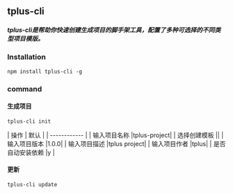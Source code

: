 ## tplus-cli
##### tplus-cli是帮助你快速创建生成项目的脚手架工具，配置了多种可选择的不同类型项目模版。

### Installation

```
npm install tplus-cli -g
```
### command

#### 生成项目
```
tplus-cli init
```

| 操作  | 默认  |
| ------------ |
|  输入项目名称 |tplus-project|
|  选择创建模板 ||
|  输入项目版本 |1.0.0|
|  输入项目描述 |tplus project|
|  输入项目作者 |tplus|
|  是否自动安装依赖 |y |

#### 更新
```
tplus-cli update
```